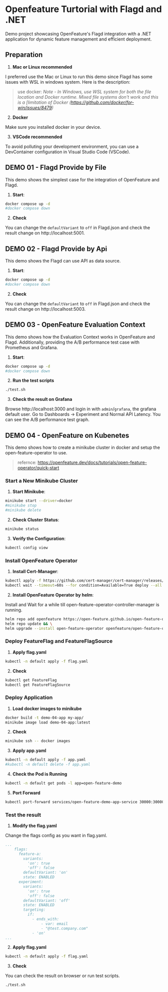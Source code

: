 # Openfeature Turtorial with Flagd and .NET

Demo project showcasing OpenFeature's Flagd integration with a .NET application for dynamic feature management and efficient deployment.

## Preparation

1. **Mac or Linux recommended**

I preferred use the Mac or Linux to run this demo since Flagd has some issues with WSL in windows system. Here is the description:

> use docker:
    _Note - In Windows, use WSL system for both the file location and Docker runtime. Mixed file systems don't work and this is a [limitation of Docker (https://github.com/docker/for-win/issues/8479)_

2. **Docker**

Make sure you installed docker in your device.

3. **VSCode recommended**

To avoid polluting your development environment, you can use a DevContainer configuration in Visual Studio Code (VSCode).

## DEMO 01 - Flagd Provide by File

This demo shows the simplest case for the integration of OpenFeature and Flagd.

1. **Start**:

```bash
docker compose up -d
#docker compose down
```

2. **Check**

You can change the `defaultVariant` to `off` in Flagd.json and check the result change on http://localhost:5001.

## DEMO 02 - Flagd Provide by Api
 
This demo shows the Flagd can use API as data source.

1. **Start**:

```bash
docker compose up -d
#docker compose down
```

2. **Check**

You can change the `defaultVariant` to `off` in Flagd.json and check the result change on http://localhost:5003.


## DEMO 03 - OpenFeature Evaluation Context

This demo shows how the Evaluation Context works in OpenFeature and Flagd. Additionally, providing the A/B performance test case with Prometheus and Grafana.

1. **Start**:

```bash
docker compose up -d
#docker compose down
```

2. **Run the test scripts**

```bash
./test.sh
```

3. **Check the result on Grafana**

Browse http://localhost:3000 and login in with `admin`/`grafana`, the grafana default user.
Go to Dashboards -> Experiment and Normal API Latency. You can see the A/B performance test graph.

## DEMO 04 - OpenFeature on Kubenetes

This demo shows how to create a minikube cluster in docker and setup the open-feature-operator to use.

> refernce: https://openfeature.dev/docs/tutorials/open-feature-operator/quick-start

### Start a New Minikube Cluster

1. **Start Minikube**:

```bash
minikube start --driver=docker
#minikube stop
#minikube delete
```

2. **Check Cluster Status**:

```bash
minikube status
```

3. **Verify the Configuration**:

```bash
kubectl config view
```

### Install OpenFeature Operator

1. **Install Cert-Manager**:

```bash
kubectl apply -f https://github.com/cert-manager/cert-manager/releases/download/v1.13.2/cert-manager.yaml && \
kubectl wait --timeout=60s --for condition=Available=True deploy --all -n 'cert-manager'
```

2. **Install OpenFeature Operator by helm**:

Install and Wait for a while till open-feature-operator-controller-manager is running.

```bash
helm repo add openfeature https://open-feature.github.io/open-feature-operator/ && \
helm repo update && \
helm upgrade --install open-feature-operator openfeature/open-feature-operator
```

### Deploy FeatureFlag and FeatureFlagSource

1. **Apply flag.yaml**

```bash
kubectl -n default apply -f flag.yaml
```

2. **Check**

```bash
kubectl get FeatureFlag
kubectl get FeatureFlagSource
```

### Deploy Application

1. **Load docker images to minikube**

```bash
docker build -t demo-04-app my-app/
minikube image load demo-04-app:latest
```

2. **Check**

```bash
minikube ssh -- docker images
```

3. **Apply app.yaml**

```bash
kubectl -n default apply -f app.yaml
#kubectl -n default delete -f app.yaml
```

4. **Check the Pod is Running**

```bash
kubectl -n default get pods -l app=open-feature-demo
```

5. **Port Forward**

```bash
kubectl port-forward services/open-feature-demo-app-service 30000:30000
```

### Test the result

1. **Modify the flag.yaml**

Change the flags config as you want in flag.yaml.

```yaml
...
    flags:
      feature-a:
        variants:
          'on': true
          'off': false
        defaultVariant: 'on'
        state: ENABLED
      experiment:
        variants:
          'on': true
          'off': false
        defaultVariant: 'off'
        state: ENABLED
        targeting:
          if:
            - ends_with:
                - var: email
                - "@test.company.com"
            - 'on'
...
```

2. **Apply flag.yaml**

```bash
kubectl -n default apply -f flag.yaml
```

3. **Check**

You can check the result on browser or run test scripts.

```bash
./test.sh
```
